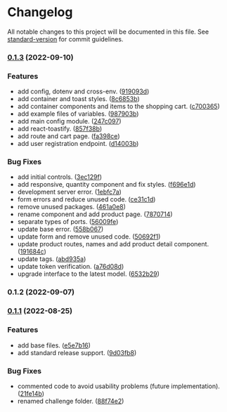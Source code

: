 # Changelog

All notable changes to this project will be documented in this file. See [standard-version](https://github.com/conventional-changelog/standard-version) for commit guidelines.

### [0.1.3](https://github.com/enzoarguello512/api-rest-ecommerce/compare/v0.1.2...v0.1.3) (2022-09-10)


### Features

* add config, dotenv and cross-env. ([919093d](https://github.com/enzoarguello512/api-rest-ecommerce/commit/919093de417999daed8a053e2f5d42ad30161168))
* add container and toast styles. ([8c6853b](https://github.com/enzoarguello512/api-rest-ecommerce/commit/8c6853b5a7bf6a175ae61fdd228da6d9b5a7952a))
* add container components and items to the shopping cart. ([c700365](https://github.com/enzoarguello512/api-rest-ecommerce/commit/c7003655885b17b935c4c33e97150d24cb522eed))
* add example files of variables. ([987903b](https://github.com/enzoarguello512/api-rest-ecommerce/commit/987903b87add37324c31fe4af9f51bda3c54a883))
* add main config module. ([247c097](https://github.com/enzoarguello512/api-rest-ecommerce/commit/247c09747bbb49038ef2d3fe60cfedcf9e945847))
* add react-toastify. ([857f38b](https://github.com/enzoarguello512/api-rest-ecommerce/commit/857f38b46904c90661b3592b4f9adafcf41b1243))
* add route and cart page. ([fa398ce](https://github.com/enzoarguello512/api-rest-ecommerce/commit/fa398cece276673e627b859d5d7437d84e5d18e3))
* add user registration endpoint. ([d14003b](https://github.com/enzoarguello512/api-rest-ecommerce/commit/d14003bc7a66fdea45f8f0df78f02b38de0014dd))


### Bug Fixes

* add initial controls. ([3ec129f](https://github.com/enzoarguello512/api-rest-ecommerce/commit/3ec129f2e1c81ddef88807b4602374eaa93717b8))
* add responsive, quantity component and fix styles. ([f696e1d](https://github.com/enzoarguello512/api-rest-ecommerce/commit/f696e1d7a3aff8c7e6193df223d9e1f93bbb0a2b))
* development server error. ([1ebfc7a](https://github.com/enzoarguello512/api-rest-ecommerce/commit/1ebfc7a763f0ded751581f05ae25f68ed97d369b))
* form errors and reduce unused code. ([ce31c1d](https://github.com/enzoarguello512/api-rest-ecommerce/commit/ce31c1d0ef952d886556e683d63eeab1d1552a09))
* remove unused packages. ([461a0e8](https://github.com/enzoarguello512/api-rest-ecommerce/commit/461a0e8a4de7fa9fdd8cf639204a64de407cc6ad))
* rename component and add product page. ([7870714](https://github.com/enzoarguello512/api-rest-ecommerce/commit/7870714f1e52e1451528ae72a531e68203a215e2))
* separate types of ports. ([56009fe](https://github.com/enzoarguello512/api-rest-ecommerce/commit/56009fea21a817054bbba9f84777fff3bb7c7008))
* update base error. ([558b067](https://github.com/enzoarguello512/api-rest-ecommerce/commit/558b067ca025abd30a0d56d03da38603d06eb25b))
* update form and remove unused code. ([50692f1](https://github.com/enzoarguello512/api-rest-ecommerce/commit/50692f1438cdee955559b551f891147b2125a476))
* update product routes, names and add product detail component. ([191684c](https://github.com/enzoarguello512/api-rest-ecommerce/commit/191684cf9a190d2aae9ef68d95c5ea780e1724f9))
* update tags. ([abd935a](https://github.com/enzoarguello512/api-rest-ecommerce/commit/abd935a72e8352053066cb80d9261a8b5fb0486b))
* update token verification. ([a76d08d](https://github.com/enzoarguello512/api-rest-ecommerce/commit/a76d08de9b553e84fc9356b1acb2c40587d96445))
* upgrade interface to the latest model. ([6532b29](https://github.com/enzoarguello512/api-rest-ecommerce/commit/6532b29a4ecd00d8700232f0951b42525f9bbac3))

### 0.1.2 (2022-09-07)

### [0.1.1](https://github.com/enzoarguello512/api-rest-ecommerce/compare/v0.0.4...v0.1.1) (2022-08-25)

### Features

- add base files. ([e5e7b16](https://github.com/enzoarguello512/api-rest-ecommerce/commit/e5e7b164255d1c1fc7c427dc4ad6376bb11b2519))
- add standard release support. ([9d03fb8](https://github.com/enzoarguello512/api-rest-ecommerce/commit/9d03fb8db7a60ab884bd613734abf2eaa0ec24d2))

### Bug Fixes

- commented code to avoid usability problems (future implementation). ([21fe14b](https://github.com/enzoarguello512/api-rest-ecommerce/commit/21fe14bba86b62f6afc4b4cb0bed85b48a27ba71))
- renamed challenge folder. ([88f74e2](https://github.com/enzoarguello512/api-rest-ecommerce/commit/88f74e263e78c354c944de44f49cf156f732d206))
